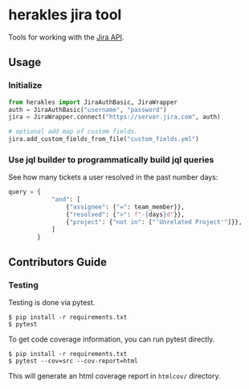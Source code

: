 # herakles jira tool

Tools for working with the [Jira API](https://jira.readthedocs.io/en/master/index.html).


## Usage

### Initialize

```python
from herakles import JiraAuthBasic, JiraWrapper
auth = JiraAuthBasic("username", "password")
jira = JiraWrapper.connect("https://server.jira.com", auth)

# optional add map of custom fields.
jira.add_custom_fields_from_file("custom_fields.yml")
```

### Use jql builder to programmatically build jql queries

See how many tickets a user resolved in the past number days:
```python
query = {
            "and": [
                {"assignee": {"=": team_member}},
                {"resolved": {">": f"-{days}d"}},
                {"project": {"not in": ["'Unrelated Project'"]}},
            ]
        }
```

## Contributors Guide

### Testing

Testing is done via pytest.

```
$ pip install -r requirements.txt
$ pytest
```

To get code coverage information, you can run pytest directly.

```
$ pip install -r requirements.txt
$ pytest --cov=src --cov-report=html
```

This will generate an html coverage report in `htmlcov/` directory.
